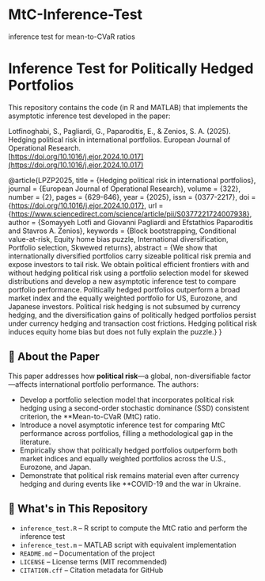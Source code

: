 # MtC-Inference-Test
inference test for mean-to-CVaR ratios

# Inference Test for Politically Hedged Portfolios

This repository contains the code (in R and MATLAB) that implements the asymptotic inference test developed in the paper:

Lotfinoghabi, S., Pagliardi, G., Paparoditis, E., & Zenios, S. A. (2025).  
Hedging political risk in international portfolios. European Journal of Operational Research.  
[https://doi.org/10.1016/j.ejor.2024.10.017](https://doi.org/10.1016/j.ejor.2024.10.017)


@article{LPZP2025,
title = {Hedging political risk in international portfolios},
journal = {European Journal of Operational Research},
volume = {322},
number = {2},
pages = {629-646},
year = {2025},
issn = {0377-2217},
doi = {https://doi.org/10.1016/j.ejor.2024.10.017},
url = {https://www.sciencedirect.com/science/article/pii/S0377221724007938},
author = {Somayyeh Lotfi and Giovanni Pagliardi and Efstathios Paparoditis and Stavros A. Zenios},
keywords = {Block bootstrapping, Conditional value-at-risk, Equity home bias puzzle, International diversification, Portfolio selection, Skwewed returns},
abstract = {We show that internationally diversified portfolios carry sizeable political risk premia and expose investors to tail risk. We obtain political efficient frontiers with and without hedging political risk using a portfolio selection model for skewed distributions and develop a new asymptotic inference test to compare portfolio performance. Politically hedged portfolios outperform a broad market index and the equally weighted portfolio for US, Eurozone, and Japanese investors. Political risk hedging is not subsumed by currency hedging, and the diversification gains of politically hedged portfolios persist under currency hedging and transaction cost frictions. Hedging political risk induces equity home bias but does not fully explain the puzzle.}
}



## 📄 About the Paper

This paper addresses how **political risk**—a global, non-diversifiable factor—affects international portfolio performance. The authors:

- Develop a portfolio selection model that incorporates political risk hedging using a second-order stochastic dominance (SSD) consistent criterion, the **Mean-to-CVaR (MtC) ratio.
- Introduce a novel asymptotic inference test for comparing MtC performance across portfolios, filling a methodological gap in the literature.
- Empirically show that politically hedged portfolios outperform both market indices and equally weighted portfolios across the U.S., Eurozone, and Japan.
- Demonstrate that political risk remains material even after currency hedging and during events like **COVID-19 and the war in Ukraine.





## 📂 What's in This Repository

- `inference_test.R` – R script to compute the MtC ratio and perform the inference test  
- `inference_test.m` – MATLAB script with equivalent implementation  
- `README.md` – Documentation of the project  
- `LICENSE` – License terms (MIT recommended)  
- `CITATION.cff` – Citation metadata for GitHub



